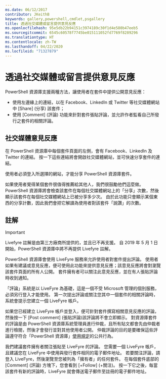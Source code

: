 ```yaml
---
ms.date: 06/12/2017
contributor: JKeithB
keywords: gallery,powershell,cmdlet,psgallery
title: 透過社交媒體或留言提供意見反應
ms.openlocfilehash: 95e5db22b94151c3974189c30f1d4e580b47eeb5
ms.sourcegitcommit: 6545c60578f7745be015111052fd7769f8289296
ms.translationtype: HT
ms.contentlocale: zh-TW
ms.lasthandoff: 04/22/2020
ms.locfileid: "71327879"
---
```

# <a name="providing-feedback-via-social-media-or-comments"></a>透過社交媒體或留言提供意見反應

PowerShell 資源庫支援兩種方法，讓使用者在套件中提供公開意見反應：

- 使用左邊緣上的連結，以在 Facebook、LinkedIn 或 Twitter 等社交媒體網站中 [Share] \(分享\) 該套件；
- 使用 [Comment] \(評論\) 功能來針對套件張貼評論，並允許作者監看自己所發行之套件的相關評論。

## <a name="social-media-feedback"></a>社交媒體意見反應

在 PowerShell 資源庫中每個套件頁面的左側，會有 Facebook、LinkedIn 及 Twitter 的連結。
按一下這些連結將會開啟社交媒體網站，並可快速分享套件的連結。

使用者必須登入所選擇的網站，才能分享 PowerShell 資源庫套件。

如果使用者覺得某個套件很值得推薦給其他人，我們很鼓勵他們這麼做。
PowerShell 資源庫將會檢查該套件在每個社交媒體網站上的「分享」次數，然後顯示該套件在每個社交媒體網站上已被分享多少次。
由於此功能只會顯示某個東西的分享計數，因此我們會把它解讀為使用者對該套件「說讚」的次數。

## <a name="comments"></a>註解

> [!IMPORTANT]
> Livefyre 註解是由第三方廠商所提供的，並且已不再支援。
> 自 2019 年 5 月 1 日開始，PowerShell 資源庫中將不再提供 Livefyre 註解。 

PowerShell 資源庫會使用 LiveFyre 服務來允許使用者對套件提出評論。
使用者如果有建議或意見反應，便可使用此功能來提供意見反應；該意見反應將會對瀏覽該套件頁面的所有人公開。
套件擁有者可以關注此意見反應，並在有人張貼評論時收到通知。

「評論」系統是以 LiveFyre 為基礎，這是一個不受 Microsoft 管理的個別服務，必須另行登入才能使用。
第一次提出評論或關注您其中一個套件的相關評論時，系統會提示您建立一個 LiveFyre 帳戶。

如果您已經建立 LiveFyre 帳戶並登入，便可針對套件撰寫相關意見反應的評論，然後按一下 [Post comment] \(張貼評論\)該評論將不會立即顯示。
對資源庫套件的評論是由 PowerShell 資源庫系統管理員進行仲裁，且所有貼文都會先由仲裁者進行檢閱，然後才會發行並對其他使用者公開。
仲裁評論的目的是要確保這些評論遵守符合「PowerShell 資源庫」[使用規定](https://www.powershellgallery.com/policies/Terms)的公共行為。

我們建議套件擁有者關注張貼至 LiveFyre 的評論。
您需要一個 LiveFyre 帳戶，且建議您在 LiveFyre 中使用與發行套件相同的電子郵件地址。
若要關注評論，請登入 LiveFyre，然後瀏覽至您被列為「擁有者」的任何套件。
在每個套件底部的 [Comment] \(評論\) 方塊下，您會看到 [+Follow] \(+關注\)。
按一下它之後，每當該套件有新的評論時，LiveFyre 就會傳送電子郵件至註冊的電子郵件地址。
